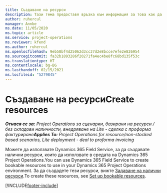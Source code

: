 ```yaml
---
title: Създаване на ресурси
description: Тази тема предоставя връзка към информация за това как да създавате налични ресурси.
author: ruhercul
manager: Annbe
ms.date: 11/05/2020
ms.topic: article
ms.service: project-operations
ms.reviewer: kfend
ms.author: ruhercul
ms.openlocfilehash: 9eb58bf4d25062d3cc37d2e8bcce7efe2e826954
ms.sourcegitcommit: fa32b1893286f20271fa4ec4be8fc68bd135f53c
ms.translationtype: HT
ms.contentlocale: bg-BG
ms.lasthandoff: 02/15/2021
ms.locfileid: "5279845"
---
```

# <a name="create-resources"></a><span data-ttu-id="af412-103">Създаване на ресурси</span><span class="sxs-lookup"><span data-stu-id="af412-103">Create resources</span></span>

<span data-ttu-id="af412-104">_**Отнася се за:** Project Operations за сценарии, базирани на ресурси / без складови наличности, внедряване на Lite - сделка с проформа фактуриране_</span><span class="sxs-lookup"><span data-stu-id="af412-104">_**Applies To:** Project Operations for resource/non-stocked based scenarios, Lite deployment - deal to proforma invoicing_</span></span>

<span data-ttu-id="af412-105">Можете да използвате Dynamics 365 Field Service, за да създавате налични ресурси, които да използвате в средата на Dynamics 365 Project Operations.</span><span class="sxs-lookup"><span data-stu-id="af412-105">You can use Dynamics 365 Field Service to create bookable resources to use in your Dynamics 365 Project Operations environment.</span></span> <span data-ttu-id="af412-106">За да създадете тези ресурси, вижте [Задаване на налични ресурси](https://docs.microsoft.com/dynamics365/field-service/set-up-bookable-resources).</span><span class="sxs-lookup"><span data-stu-id="af412-106">To create these resources, see [Set up bookable resources](https://docs.microsoft.com/dynamics365/field-service/set-up-bookable-resources).</span></span>


[!INCLUDE[footer-include](../includes/footer-banner.md)]